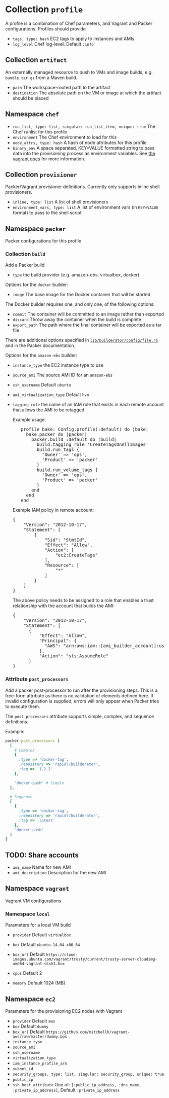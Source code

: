 Collection `profile`
====================

A profile is a combination of Chef parameters, and Vagrant and Packer configurations. Profiles should provide

* `tags, type: hash` EC2 tags to apply to instances and AMIs
* `log_level` Chef log-level. Default `:info`

## Collection `artifact`

An externally managed resource to push to VMs and image builds, e.g. `bundle.tar.gz` from a Maven build.

* `path` The workspace-rooted path to the artifact
* `destination` The absolute path on the VM or image at which the artifact should be placed

## Namespace `chef`
* `run_list, type: list, singular: run_list_item, unique: true` The Chef runlist for this profile
* `environment` The Chef environment to load for this
* `node_attrs, type: hash` A hash of node attributes for this profile
* `binary_env` A space separated, KEY=VALUE formatted string to pass data
    into the provisioning process as environment variables. See
    [the vagrant docs](https://www.vagrantup.com/docs/provisioning/chef_common.html#binary_env)
    for more information.

## Collection `provisioner`

Packer/Vagrant provisioner definitions. Currently only supports inline shell provisioners.

* `inline, type: list` A list of shell provisioners
* `environment_vars, type: list` A list of environment vars (in `KEY=VALUE` format) to pass to the shell script

## Namespace `packer`

Packer configurations for this profile

### Collection `build`

Add a Packer build

* `type` the build provider (e.g. amazon-ebs, virtualbox, docker)

Options for the `docker` builder:

* `image` The base image for the Docker container that will be started

The Docker builder requires one, and only one, of the following options:

* `commit` The container will be committed to an image rather than exported
* `discard` Throw away the container when the build is complete
* `export_path` The path where the final container will be exported as a tar file

There are additional options specified in [`lib/builderator/config/file.rb`](../../lib/builderator/config/file.rb) and
in the Packer documentation.

Options for the `amazon-ebs` builder:

* `instance_type` the EC2 instance type to use
* `source_ami` The source AMI ID for an `amazon-ebs`
* `ssh_username` Default `ubuntu`
* `ami_virtualization_type` Default `hvm`
* `tagging_role` the name of an IAM role that exists in each remote account that allows the AMI to be retagged

  Example usage:

  <pre>
     profile bake: Config.profile(:default) do |bake|
       bake.packer do |packer|
         packer.build :default do |build|
           build.tagging_role 'CreateTagsOnAllImages'
           build.run_tags {
             'Owner' => 'ops',
             'Product' => 'packer'
           }
           build.run_volume_tags {
             'Owner' => 'ops',
             'Product' => 'packer'
           }
         end
       end
     end
  </pre>

  Example IAM policy in remote account:

  <pre>
  {
      "Version": "2012-10-17",
      "Statement": [
          {
              "Sid": "StmtId",
              "Effect": "Allow",
              "Action": [
                  "ec2:CreateTags"
              ],
              "Resource": [
                  "*"
              ]
          }
      ]
  }
  </pre>


  The above policy needs to be assigned to a role that enables a trust relationship with the account that builds the AMI:

  <pre>
  {
      "Version": "2012-10-17",
      "Statement": [
        {
            "Effect": "Allow",
            "Principal": {
              "AWS": "arn:aws:iam::[ami_builder_account]:user/[ami_builder_user]"
            },
            "Action": "sts:AssumeRole"
        }
  }
  </pre>

### Attribute `post_processors`

Add a packer post-processor to run after the provisioning steps. This is a free-form
attribute as there is no validation of elements defined here. If invalid configuration
is supplied, errors will only appear when Packer tries to execute them.

The `post_processors` attribute supports simple, complex, and sequence definitions.

Example:

```ruby
packer.post_processors [
  [
    # Complex
    {
      :type => 'docker-tag',
      :repository => 'rapid7/builderator',
      :tag => '1.2.2'
    },

    'docker-push' # Simple
  ],

  # Sequence
  [
    {
      :type => 'docker-tag',
      :repository => 'rapid7/builderator',
      :tag => 'latest'
    },
    'docker-push'
  ]
]
```


## TODO: Share accounts

* `ami_name` Name for new AMI
* `ami_description` Description for the new AMI


## Namespace `vagrant`

Vagrant VM configurations

### Namespace `local`

Parameters for a local VM build

* `provider` Default `virtualbox`
* `box` Default `ubuntu-14.04-x86_64`
* `box_url` Default `https://cloud-images.ubuntu.com/vagrant/trusty/current/trusty-server-cloudimg-amd64-vagrant-disk1.box`

* `cpus` Default 2
* `memory` Default 1024 (MB)

## Namespace `ec2`

Parameters for the provisioning EC2 nodes with Vagrant

* `provider` Default `aws`
* `box` Default `dummy`
* `box_url` Default `https://github.com/mitchellh/vagrant-aws/raw/master/dummy.box`
* `instance_type`
* `source_ami`
* `ssh_username`
* `virtualization_type`
* `iam_instance_profile_arn`
* `subnet_id`
* `security_groups, type: list, singular: security_group, unique: true`
* `public_ip`
* `ssh_host_attribute` One of: `[:public_ip_address, :dns_name, :private_ip_address]`, Default `:private_ip_address`

[docker-tag]: https://www.packer.io/docs/post-processors/docker-tag.html
[docker-import]: https://www.packer.io/docs/post-processors/docker-import.html
[docker-save]: https://www.packer.io/docs/post-processors/docker-save.html
[docker-push]: https://www.packer.io/docs/post-processors/docker-push.html
